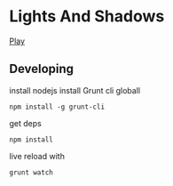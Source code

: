 # Lights And Shadows
[Play](http://pmuessig.github.io/LightsAndShadows/)

## Developing
install nodejs
install Grunt cli globall
```
npm install -g grunt-cli
```

get deps
```
npm install
```

live reload with
```
grunt watch
```
